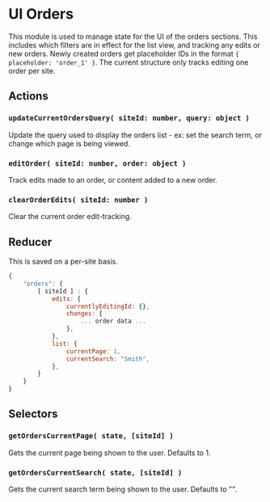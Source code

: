 UI Orders
=========

This module is used to manage state for the UI of the orders sections. This includes which filters are in effect for the list view, and tracking any edits or new orders. Newly created orders get placeholder IDs in the format `{ placeholder: 'order_1' }`. The current structure only tracks editing one order per site.

## Actions

### `updateCurrentOrdersQuery( siteId: number, query: object )`

Update the query used to display the orders list - ex: set the search term, or change which page is being viewed.

### `editOrder( siteId: number, order: object )`

Track edits made to an order, or content added to a new order.

### `clearOrderEdits( siteId: number )`

Clear the current order edit-tracking.

## Reducer

This is saved on a per-site basis. 

```js
{
	"orders": {
		[ siteId ] : {
			edits: {
				currentlyEditingId: {},
				changes: {
					... order data ...
				},
			},
			list: {
				currentPage: 1,
				currentSearch: "Smith",
			},
		}
	}
}
```

## Selectors

### `getOrdersCurrentPage( state, [siteId] )`

Gets the current page being shown to the user. Defaults to 1.

### `getOrdersCurrentSearch( state, [siteId] )`

Gets the current search term being shown to the user. Defaults to "".
